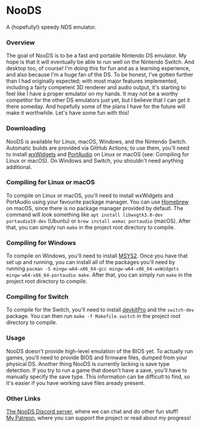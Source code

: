 # NooDS
A (hopefully!) speedy NDS emulator.

### Overview
The goal of NooDS is to be a fast and portable Nintendo DS emulator. My hope is that it will eventually be able to run well on the Nintendo Switch. And desktop too, of course! I'm doing this for fun and as a learning experience, and also because I'm a huge fan of the DS. To be honest, I've gotten further than I had originally expected; with most major features implemented, including a fairly competent 3D renderer and audio output, it's starting to feel like I have a proper emulator on my hands. It may not be a worthy competitor for the other DS emulators just yet, but I believe that I can get it there someday. And hopefully some of the plans I have for the future will make it worthwhile. Let's have some fun with this!

### Downloading
NooDS is available for Linux, macOS, Windows, and the Nintendo Switch. Automatic builds are provided via GitHub Actions; to use them, you'll need to install [wxWidgets](https://www.wxwidgets.org) and [PortAudio](http://www.portaudio.com) on Linux or macOS (see: Compiling for Linux or macOS). On Windows and Switch, you shouldn't need anything additional.

### Compiling for Linux or macOS
To compile on Linux or macOS, you'll need to install wxWidgets and PortAudio using your favourite package manager. You can use [Homebrew](https://brew.sh) on macOS, since there is no package manager provided by default. The command will look something like `apt install libwxgtk3.0-dev portaudio19-dev` (Ubuntu) or `brew install wxmac portaudio` (macOS). After that, you can simply run `make` in the project root directory to compile.

### Compiling for Windows
To compile on Windows, you'll need to install [MSYS2](https://www.msys2.org). Once you have that set up and running, you can install all of the packages you'll need by running `pacman -S mingw-w64-x86_64-gcc mingw-w64-x86_64-wxWidgets mingw-w64-x86_64-portaudio make`. After that, you can simply run `make` in the project root directory to compile.

### Compiling for Switch
To compile for the Switch, you'll need to install [devkitPro](https://devkitpro.org/wiki/Getting_Started) and the `switch-dev` package. You can then run `make -f Makefile.switch` in the project root directory to compile.

### Usage
NooDS doesn't provide high-level emulation of the BIOS yet. To actually run games, you'll need to provide BIOS and firmware files, dumped from your physical DS. Another thing NooDS is currently lacking is save type detection. If you try to run a game that doesn't have a save, you'll have to manually specify the save type. This information can be difficult to find, so it's easier if you have working save files aready present.

### Other Links
[The NooDS Discord server](https://discord.gg/JbNz7y4), where we can chat and do other fun stuff! \
[My Patreon](https://www.patreon.com/Hydr8gon), where you can support the project or read about my progress!
